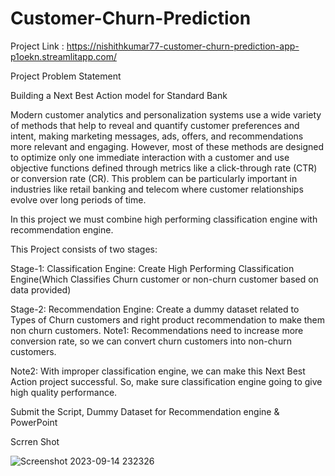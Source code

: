 # Customer-Churn-Prediction

Project Link : https://nishithkumar77-customer-churn-prediction-app-p1oekn.streamlitapp.com/

Project Problem Statement 

Building a Next Best Action model for Standard Bank

Modern customer analytics and personalization systems use a wide variety of methods that help to reveal and quantify customer preferences and intent, making marketing messages, ads, offers, and recommendations more relevant and engaging. However, most of these methods are designed to optimize only one immediate interaction with a customer and use objective functions defined through metrics like a click-through rate (CTR) or conversion rate (CR). This problem can be particularly important in industries like retail banking and telecom where customer relationships evolve over long periods of time.

In this project we must combine high performing classification engine with recommendation engine. 

This Project consists of two stages:

Stage-1: Classification Engine: Create High Performing Classification Engine(Which Classifies Churn customer or non-churn customer based on data provided)

Stage-2: Recommendation Engine: Create a dummy dataset related to Types of Churn customers and right product recommendation to make them non churn customers. Note1: Recommendations need to increase more conversion rate, so we can convert churn customers into non-churn customers.

Note2: With improper classification engine, we can make this Next Best Action project successful. So, make sure classification engine going to give high quality performance. 

Submit the Script, Dummy Dataset for Recommendation engine & PowerPoint

Scrren Shot 

![Screenshot 2023-09-14 232326](https://github.com/Nishithkumar77/Customer-Churn-Prediction/assets/53296714/9f132d9c-b140-42c6-82f2-3b4f1e93dee5)

